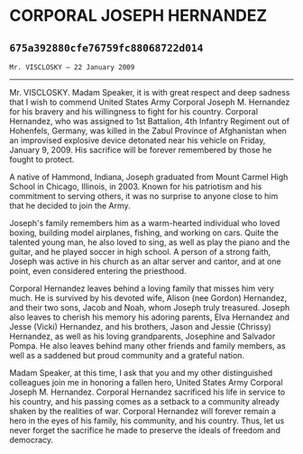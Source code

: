 # CORPORAL JOSEPH HERNANDEZ
## `675a392880cfe76759fc88068722d014`
`Mr. VISCLOSKY — 22 January 2009`

---


Mr. VISCLOSKY. Madam Speaker, it is with great respect and deep 
sadness that I wish to commend United States Army Corporal Joseph M. 
Hernandez for his bravery and his willingness to fight for his country. 
Corporal Hernandez, who was assigned to 1st Battalion, 4th Infantry 
Regiment out of Hohenfels, Germany, was killed in the Zabul Province of 
Afghanistan when an improvised explosive device detonated near his 
vehicle on Friday, January 9, 2009. His sacrifice will be forever 
remembered by those he fought to protect.

A native of Hammond, Indiana, Joseph graduated from Mount Carmel High 
School in Chicago, Illinois, in 2003. Known for his patriotism and his 
commitment to serving others, it was no surprise to anyone close to him 
that he decided to join the Army.

Joseph's family remembers him as a warm-hearted individual who loved 
boxing, building model airplanes, fishing, and working on cars. Quite 
the talented young man, he also loved to sing, as well as play the 
piano and the guitar, and he played soccer in high school. A person of 
a strong faith, Joseph was active in his church as an altar server and 
cantor, and at one point, even considered entering the priesthood.

Corporal Hernandez leaves behind a loving family that misses him very 
much. He is survived by his devoted wife, Alison (nee Gordon) 
Hernandez, and their two sons, Jacob and Noah, whom Joseph truly 
treasured. Joseph also leaves to cherish his memory his adoring 
parents, Elva Hernandez and Jesse (Vicki) Hernandez, and his brothers, 
Jason and Jessie (Chrissy) Hernandez, as well as his loving 
grandparents, Josephine and Salvador Pompa. He also leaves behind many 
other friends and family members, as well as a saddened but proud 
community and a grateful nation.

Madam Speaker, at this time, I ask that you and my other 
distinguished colleagues join me in honoring a fallen hero, United 
States Army Corporal Joseph M. Hernandez. Corporal Hernandez sacrificed 
his life in service to his country, and his passing comes as a setback 
to a community already shaken by the realities of war. Corporal 
Hernandez will forever remain a hero in the eyes of his family, his 
community, and his country. Thus, let us never forget the sacrifice he 
made to preserve the ideals of freedom and democracy.
